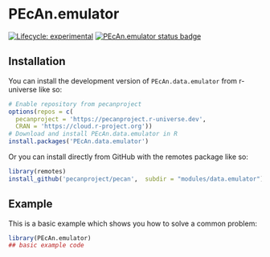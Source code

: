 
# PEcAn.emulator

<!-- badges: start -->

[![Lifecycle: experimental](https://img.shields.io/badge/lifecycle-experimental-orange.svg)](https://lifecycle.r-lib.org/articles/stages.html#experimental)
[![PEcAn.emulator status badge](https://pecanproject.r-universe.dev/badges/PEcAn.emulator)](https://pecanproject.r-universe.dev/PEcAn.emulator)

<!-- badges: end -->

## Installation

You can install the development version of `PEcAn.data.emulator` from r-universe like so:

``` r
# Enable repository from pecanproject
options(repos = c(
  pecanproject = 'https://pecanproject.r-universe.dev',
  CRAN = 'https://cloud.r-project.org'))
# Download and install PEcAn.data.emulator in R
install.packages('PEcAn.data.emulator')
```

Or you can install directly from GitHub with the remotes package like so:

``` r
library(remotes)
install_github('pecanproject/pecan',  subdir = "modules/data.emulator")
```

## Example

This is a basic example which shows you how to solve a common problem:

``` r
library(PEcAn.emulator)
## basic example code
```

